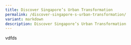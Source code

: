 ```yaml
---
title: Discover Singapore’s Urban Transformation
permalink: /discover-singapore-s-urban-transformation/
variant: markdown
description: Discover Singapore’s Urban Transformation
---
```

<p>vdfds</p>